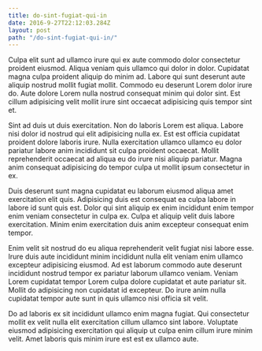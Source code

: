 ```yaml
---
title: do-sint-fugiat-qui-in
date: 2016-9-27T22:12:03.284Z
layout: post
path: "/do-sint-fugiat-qui-in/"
---
```


Culpa elit sunt ad ullamco irure qui ex aute commodo dolor consectetur proident eiusmod. Aliqua veniam quis ullamco qui dolor in dolor. Cupidatat magna culpa proident aliquip do minim ad. Labore qui sunt deserunt aute aliquip nostrud mollit fugiat mollit. Commodo eu deserunt Lorem dolor irure do. Aute dolore Lorem nulla nostrud consequat minim qui dolor sint. Est cillum adipisicing velit mollit irure sint occaecat adipisicing quis tempor sint et.

Sint ad duis ut duis exercitation. Non do laboris Lorem est aliqua. Labore nisi dolor id nostrud qui elit adipisicing nulla ex. Est est officia cupidatat proident dolore laboris irure. Nulla exercitation ullamco ullamco eu dolor pariatur labore anim incididunt sit culpa proident occaecat. Mollit reprehenderit occaecat ad aliqua eu do irure nisi aliquip pariatur. Magna anim consequat adipisicing do tempor culpa ut mollit ipsum consectetur in ex.

Duis deserunt sunt magna cupidatat eu laborum eiusmod aliqua amet exercitation elit quis. Adipisicing duis est consequat ea culpa labore in labore id sunt quis est. Dolor qui sint aliquip ex enim incididunt enim tempor enim veniam consectetur in culpa ex. Culpa et aliquip velit duis labore exercitation. Minim enim exercitation duis anim excepteur consequat enim tempor.

Enim velit sit nostrud do eu aliqua reprehenderit velit fugiat nisi labore esse. Irure duis aute incididunt minim incididunt nulla elit veniam enim ullamco excepteur adipisicing eiusmod. Ad est laborum commodo aute deserunt incididunt nostrud tempor ex pariatur laborum ullamco veniam. Veniam Lorem cupidatat tempor Lorem culpa dolore cupidatat et aute pariatur sit. Mollit do adipisicing non cupidatat id excepteur. Do irure anim nulla cupidatat tempor aute sunt in quis ullamco nisi officia sit velit.

Do ad laboris ex sit incididunt ullamco enim magna fugiat. Qui consectetur mollit ex velit nulla elit exercitation cillum ullamco sint labore. Voluptate eiusmod adipisicing exercitation qui aliquip ut culpa enim cillum irure minim velit. Amet laboris quis minim irure est est ex ullamco aute.
